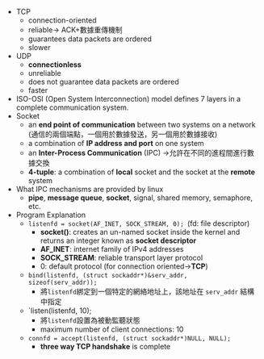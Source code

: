 
* TCP
	* connection-oriented
	* reliable→ ACK+數據重傳機制
	* guarantees data packets are ordered
	* slower
* UDP
	* **connectionless**
	* unreliable
	* does not guarantee data packets are ordered
	* faster
* ISO-OSI (Open System Interconnection) model defines 7 layers in a complete communication system.
* Socket
	* an **end point of communication** between two systems on a network (通信的兩個端點，一個用於數據發送，另一個用於數據接收)
	* a combination of **IP address and port** on one system
	* an **Inter-Process Communication** (IPC) →允許在不同的進程間進行數據交換
	* **4-tuple**: a combination of **local** socket and the socket at the **remote** system
* What IPC mechanisms are provided by linux
	* **pipe**, **message queue**, **socket**, signal, shared memory, semaphore, etc.
* Program Explanation
	* `listenfd = socket(AF_INET, SOCK_STREAM, 0); `(fd: file descriptor)
		* **socket()**: creates an un-named socket inside the kernel and returns an integer known as **socket descriptor**
		* **AF_INET**: internet family of IPv4 addresses
		* **SOCK_STREAM**: reliable transport layer protocol
		* 0: default protocol (for connection oriented→**TCP**)
	* `bind(listenfd, (struct sockaddr*)&serv_addr, sizeof(serv_addr));`
		* 將`listenfd`綁定到一個特定的網絡地址上，該地址在 `serv_addr` 結構中指定
	* `listen(listenfd, 10);
		* 將`listenfd`設置為被動監聽狀態
		* maximum number of client connections: 10
	* `connfd = accept(listenfd, (struct sockaddr*)NULL, NULL);`
		* **three way TCP handshake** is complete